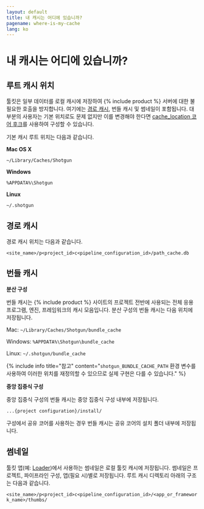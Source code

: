 ```yaml
---
layout: default
title: 내 캐시는 어디에 있습니까?
pagename: where-is-my-cache
lang: ko
---
```


# 내 캐시는 어디에 있습니까?


## 루트 캐시 위치

툴킷은 일부 데이터를 로컬 캐시에 저장하여 {% include product %} 서버에 대한 불필요한 호출을 방지합니다. 여기에는 [경로 캐시](./what-is-path-cache.md), 번들 캐시 및 썸네일이 포함됩니다. 대부분의 사용자는 기본 위치로도 문제 없지만 이를 변경해야 한다면 [cache_location 코어 후크](https://github.com/shotgunsoftware/tk-core/blob/master/hooks/cache_location.py)를 사용하여 구성할 수 있습니다.

기본 캐시 루트 위치는 다음과 같습니다.

**Mac OS X**

`~/Library/Caches/Shotgun`

**Windows**

`%APPDATA%\Shotgun`

**Linux**

`~/.shotgun`

## 경로 캐시

경로 캐시 위치는 다음과 같습니다.

`<site_name>/p<project_id>c<pipeline_configuration_id>/path_cache.db`

## 번들 캐시

**분산 구성**

번들 캐시는 {% include product %} 사이트의 프로젝트 전반에 사용되는 전체 응용프로그램, 엔진, 프레임워크의 캐시 모음입니다. 분산 구성의 번들 캐시는 다음 위치에 저장됩니다.

Mac: `~/Library/Caches/Shotgun/bundle_cache`

Windows:
`%APPDATA%\Shotgun\bundle_cache`

Linux:
`~/.shotgun/bundle_cache`

{% include info title="참고" content="`shotgun_BUNDLE_CACHE_PATH` 환경 변수를 사용하여 이러한 위치를 재정의할 수 있으므로 실제 구현은 다를 수 있습니다." %}

**중앙 집중식 구성**

중앙 집중식 구성의 번들 캐시는 중앙 집중식 구성 내부에 저장됩니다.

`...{project configuration}/install/`

구성에서 공유 코어를 사용하는 경우 번들 캐시는 공유 코어의 설치 폴더 내부에 저장됩니다.

## 썸네일

툴킷 앱(예: [Loader](https://support.shotgunsoftware.com/hc/ko/articles/219033078))에서 사용하는 썸네일은 로컬 툴킷 캐시에 저장됩니다. 썸네일은 프로젝트, 파이프라인 구성, 앱(필요 시)별로 저장됩니다. 루트 캐시 디렉토리 아래의 구조는 다음과 같습니다.

`<site_name>/p<project_id>c<pipeline_configuration_id>/<app_or_framework_name>/thumbs/`
